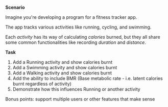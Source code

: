 

**Scenario**

Imagine you're developing a program for a fitness tracker app. 

The app tracks various activities like running, cycling, and swimming. 

Each _activity_ has its way of calculating _calories_ burned, but they all share some common functionalities like recording _duration_ and _distance_.

**Task**
1. Add a Running activity and show calories burnt
2. Add a Swimming activity and show calories burnt
3. Add a Walking activity and show calories burnt
4. Add the ability to include BMR (Base metabolic rate - i.e. latent calories burnt regardless of activity)
5. Demonstrate how this influences Running or another activity

Bonus points: support multiple users or other features that make sense
